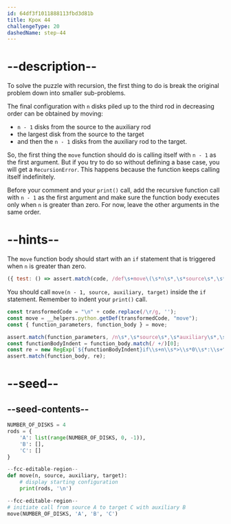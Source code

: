 ```yaml
---
id: 64df3f1011888113fbd3d81b
title: Крок 44
challengeType: 20
dashedName: step-44
---
```


# --description--

To solve the puzzle with recursion, the first thing to do is break the original problem down into smaller sub-problems.

The final configuration with `n` disks piled up to the third rod in decreasing order can be obtained by moving:

- `n - 1` disks from the source to the auxiliary rod
- the largest disk from the source to the target
- and then the `n - 1` disks from the auxiliary rod to the target.

So, the first thing the `move` function should do is calling itself with `n - 1` as the first argument. But if you try to do so without defining a base case, you will get a `RecursionError`. This happens because the function keeps calling itself indefinitely.

Before your comment and your `print()` call, add the recursive function call with `n - 1` as the first argument and make sure the function body executes only when `n` is greater than zero. For now, leave the other arguments in the same order.

# --hints--

The `move` function body should start with an `if` statement that is triggered when `n` is greater than zero.

```js
({ test: () => assert.match(code, /def\s+move\(\s*n\s*,\s*source\s*,\s*auxiliary\s*,\s*target\s*\)\s*:\s+if\s+n\s*>\s*0\s*:/) })
```

You should call `move(n - 1, source, auxiliary, target)` inside the `if` statement. Remember to indent your `print()` call.

```js
const transformedCode = "\n" + code.replace(/\r/g, '');
const move = __helpers.python.getDef(transformedCode, "move");
const { function_parameters, function_body } = move;

assert.match(function_parameters, /n\s*,\s*source\s*,\s*auxiliary\s*,\s*target/);
const functionBodyIndent = function_body.match(/ +/)[0];
const re = new RegExp(`${functionBodyIndent}if\\s+n\\s*>\\s*0\\s*:\\s+^${functionBodyIndent}( +)move\\(\\s*n\\s*-\\s*1\\s*,\\s*source\\s*,\\s*auxiliary\\s*,\\s*target\\s*\\).+?^${functionBodyIndent}\\1print\\s*\\(\\s*rods\\s*,\\s*("|')\\\\n\\2\\s*\\)`, "ms");
assert.match(function_body, re);
```

# --seed--

## --seed-contents--

```py
NUMBER_OF_DISKS = 4
rods = {
    'A': list(range(NUMBER_OF_DISKS, 0, -1)),
    'B': [],
    'C': []
}

--fcc-editable-region--
def move(n, source, auxiliary, target):
    # display starting configuration
    print(rods, '\n')

--fcc-editable-region--
# initiate call from source A to target C with auxiliary B
move(NUMBER_OF_DISKS, 'A', 'B', 'C')
```
